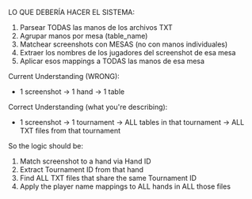 LO QUE DEBERÍA HACER EL SISTEMA:
  1. Parsear TODAS las manos de los archivos TXT
  2. Agrupar manos por mesa (table_name)
  3. Matchear screenshots con MESAS (no con manos individuales)
  4. Extraer los nombres de los jugadores del screenshot de esa mesa
  5. Aplicar esos mappings a TODAS las manos de esa mesa

  Current Understanding (WRONG):
  - 1 screenshot → 1 hand → 1 table

  Correct Understanding (what you're describing):
  - 1 screenshot → 1 tournament → ALL tables in that tournament → ALL TXT files from that tournament

  So the logic should be:
  1. Match screenshot to a hand via Hand ID
  2. Extract Tournament ID from that hand
  3. Find ALL TXT files that share the same Tournament ID
  4. Apply the player name mappings to ALL hands in ALL those files